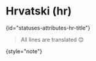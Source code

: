 # Hrvatski (hr)
{id="statuses-attributes-hr-title"}



> All lines are translated 😊
>
{style="note"}

